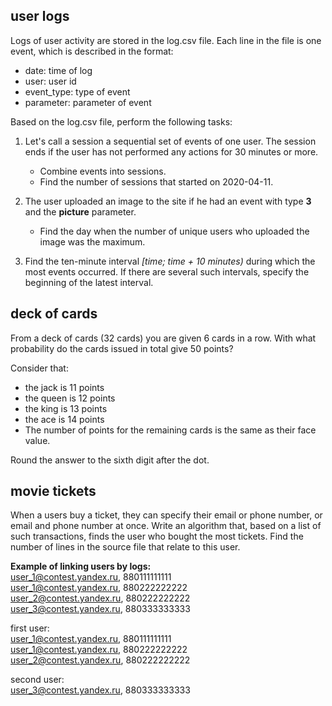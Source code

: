 ## user logs

Logs of user activity are stored in the log.csv file.
Each line in the file is one event, which is described in the format:
- date: time of log
- user: user id
- event_type: type of event
- parameter: parameter of event


Based on the log.csv file, perform the following tasks:
1. Let's call a session a sequential set of events of one user.
The session ends if the user has not performed any actions for 30 minutes or more.
   - Combine events into sessions.
   - Find the number of sessions that started on 2020-04-11.


2. The user uploaded an image to the site if he had an event with type **3** and the **picture** parameter.
   - Find the day when the number of unique users who uploaded the image was the maximum.


3. Find the ten-minute interval _[time; time + 10 minutes)_ during which the most events occurred.
If there are several such intervals, specify the beginning of the latest interval.


## deck of cards

From a deck of cards (32 cards) you are given 6 cards in a row. 
With what probability do the cards issued in total give 50 points?

Consider that:
- the jack is 11 points 
- the queen is 12 points
- the king is 13 points
- the ace is 14 points
- The number of points for the remaining cards is the same as their face value.

Round the answer to the sixth digit after the dot.


## movie tickets

When a users buy a ticket, they can specify their email or phone number, or email and phone number at once.
Write an algorithm that, based on a list of such transactions, finds the user who bought the most tickets.
Find the number of lines in the source file that relate to this user.

**Example of linking users by logs:**<br>
user_1@contest.yandex.ru, 880111111111 <br>
user_1@contest.yandex.ru, 880222222222 <br>
user_2@contest.yandex.ru, 880222222222 <br>
user_3@contest.yandex.ru, 880333333333

first user:  <br>
user_1@contest.yandex.ru, 880111111111 <br>
user_1@contest.yandex.ru, 880222222222 <br>
user_2@contest.yandex.ru, 880222222222 <br>

second user:  <br>
user_3@contest.yandex.ru, 880333333333
